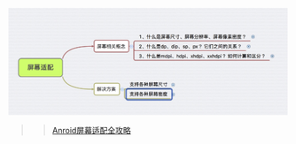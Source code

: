 ![avatar](/capture.png)



>> [Anroid屏幕适配全攻略](https://www.jianshu.com/p/759375113de9https://www.jianshu.com/p/759375113de9)